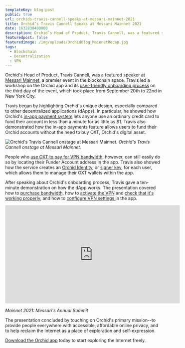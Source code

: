 ```yaml
---
templateKey: blog-post
public: true
url: orchids-travis-cannell-speaks-at-messari-mainnet-2021
title: Orchid’s Travis Cannell Speaks at Messari Mainnet 2021
date: 1632830400000
description: Orchid’s Head of Product, Travis Cannell, was a featured speaker at Messari Mainnet, a premier event in the blockchain space. Travis led a workshop on the Orchid app and its user-friendly onboarding process on the third day of the event, which took place from September 20th to 22nd in New York City.
featuredpost: false
featuredimage: /img/uploads/OrchidBlog_MainnetRecap.jpg
tags:
  - Blockchain
  - Decentralization
  - VPN
---
```

Orchid's Head of Product, Travis Cannell, was a featured speaker at [Messari Mainnet](https://mainnet.events/), a premier event in the blockchain space. Travis led a workshop on the Orchid app and its [user-friendly onboarding process](https://www.orchid.com/join/#:~:text=Connect%20your%20account%20and%20app,ready%20to%20start%20exploring%20freely.) on the third day of the event, which took place from September 20th to 22nd in New York City.

Travis began by highlighting Orchid's unique design, especially compared to other decentralized applications (dApps). In particular, he showed how Orchid's [in-app payment system](https://www.youtube.com/watch?v=sm0oVYyNh10) lets anyone use an ordinary credit card to fund their account in less than a minute for as little as $1. Travis also demonstrated how the in-app payments feature allows users to fund their Orchid accounts without the need to buy OXT, Orchid's digital asset.

![Orchid's Travis Cannell onstage at Messari Mainnet.](https://lh6.googleusercontent.com/8a0PawXkPOXg_TJUzTG2aJE8voGMyJoZ1LIGyJQ2F20Hm_OEgyW9tRXNG9K5i7ZF2uiHsNy8OaKplmmDHSMwbTq_hQ4zAF-d3cFQ36Z0fRdyBe_OqR-OcZt88xDaLi3ZgepgHDO-=s0)
*Orchid's Travis Cannell onstage at Messari Mainnet.*

People who [use OXT to pay for VPN bandwidth](https://blog.orchid.com/how-to-start-using-orchid-with-oxt/), however, can still easily do so by locating their Funder Account address in the app. Travis also showed how the service creates an [Orchid Identity](https://docs.orchid.com/en/latest/accounts/#the-orchid-address-key), or [signer key](https://docs.orchid.com/en/latest/accounts/#the-orchid-address-key), for each user, which allows them to manage their OXT wallets within the app.

After speaking about Orchid's onboarding process, Travis gave a ten-minute demonstration on how the dApp works. The presentation covered how to [purchase bandwidth](https://blog.orchid.com/how-much-does-bandwidth-cost-on-orchid/), how to [activate the VPN](https://www.youtube.com/watch?v=KpEtlUQV1vw) and [check that it's working properly](https://blog.orchid.com/how-to-make-sure-your-vpn-is-working-properly/), and how to [configure VPN settings ](https://docs.orchid.com/en/v0.9.8/using-orchid/)in the app.

<iframe style="margin:auto;" width="560" height="315" src="https://www.youtube.com/embed/pIGCYhhIYXU" title="YouTube video player" frameborder="0" allow="accelerometer; autoplay; clipboard-write; encrypted-media; gyroscope; picture-in-picture" allowfullscreen></iframe>

<p style="width:560px; margin-left:auto; margin-right:auto;">
<em>Mainnet 2021: Messari's Annual Summit</em>
</p>

The presentation concluded by touching on Orchid's primary mission--to provide people everywhere with accessible, affordable online privacy, and to help reclaim the Internet as a place of exploration and self-expression.

[Download the Orchid app](https://www.orchid.com/) today to start exploring the Internet freely.